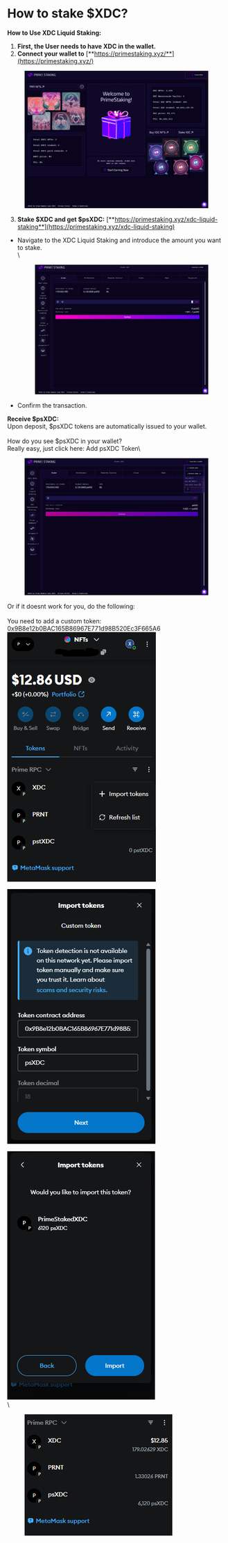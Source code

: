 # How to stake $XDC?

**How to Use XDC Liquid Staking:**&#x20;

1. &#x20;**First, the User needs to have XDC in the wallet.**
2. **Connect your wallet to** [**https://primestaking.xyz/**](https://primestaking.xyz/)

<figure><img src="../../../../.gitbook/assets/image (2).png" alt=""><figcaption></figcaption></figure>

3. **Stake $XDC and get $psXDC:** [**https://primestaking.xyz/xdc-liquid-staking**](https://primestaking.xyz/xdc-liquid-staking)

*   Navigate to the XDC Liquid Staking and introduce the amount you want to stake.\
    \


    <figure><img src="../../../../.gitbook/assets/image (1) (1).png" alt=""><figcaption></figcaption></figure>
* Confirm the transaction.

**Receive $psXDC:**\
Upon deposit, $psXDC tokens are automatically issued to your wallet.\
\
How do you see $psXDC in your wallet?\
Really easy, just click here: Add psXDC Token\


<figure><img src="../../../../.gitbook/assets/image (6).png" alt=""><figcaption></figcaption></figure>

Or if it doesnt work for you, do the following:\
\
You need to add a custom token: 0x9B8e12b0BAC165B86967E771d98B520Ec3F665A6\
![](<../../../../.gitbook/assets/image (2) (1).png>)

![](<../../../../.gitbook/assets/image (3).png>)

![](<../../../../.gitbook/assets/image (4).png>)\
\


<div align="left"><figure><img src="../../../../.gitbook/assets/image (5).png" alt=""><figcaption></figcaption></figure></div>
